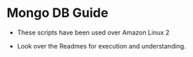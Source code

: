 # Mongo DB Guide

- These scripts have been used over Amazon Linux 2

- Look over the Readmes for execution and understanding.


